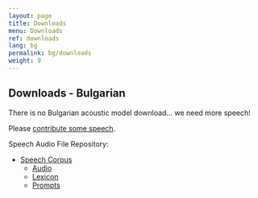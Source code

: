 ```yaml
---
layout: page
title: Downloads
menu: Downloads
ref: downloads
lang: bg
permalink: bg/downloads
weight: 9
---
```

## Downloads - Bulgarian

There is no Bulgarian acoustic model download... we need more speech!

Please [contribute some speech](read).

Speech Audio File Repository:

*   [Speech Corpus](http://www.repository.voxforge1.org/downloads/bg/Trunk/)
    *   [Audio](http://www.repository.voxforge1.org/downloads/bg/Trunk/Audio/)
    *   [Lexicon](http://www.repository.voxforge1.org/downloads/bg/Trunk/Lexicon)
    *   [Prompts](http://www.repository.voxforge1.org/downloads/bg/Trunk/Prompts/)
